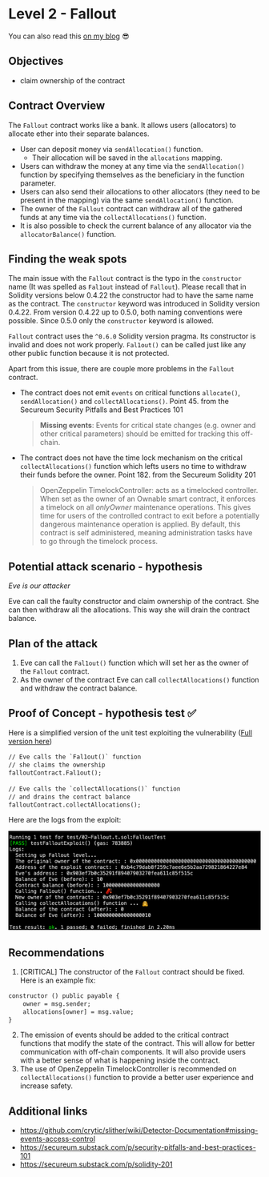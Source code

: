 # Level 2 - Fallout

You can also read this
[on my blog](https://wizzardhat.com/ethernaut-level-2-fallout/) 😎

## Objectives

- claim ownership of the contract

## Contract Overview

The `Fallout` contract works like a bank. It allows users (allocators) to
allocate ether into their separate balances.

- User can deposit money via `sendAllocation()` function.
  - Their allocation will be saved in the `allocations` mapping.
- Users can withdraw the money at any time via the `sendAllocation()` function
  by specifying themselves as the beneficiary in the function parameter.
- Users can also send their allocations to other allocators (they need to be
  present in the mapping) via the same `sendAllocation()` function.
- The owner of the `Fallout` contract can withdraw all of the gathered funds at
  any time via the `collectAllocations()` function.
- It is also possible to check the current balance of any allocator via the
  `allocatorBalance()` function.

## Finding the weak spots

The main issue with the `Fallout` contract is the typo in the `constructor` name
(It was spelled as `Fal1out` instead of `Fallout`). Please recall that in
Solidity versions below 0.4.22 the constructor had to have the same name as the
contract. The `constructor` keyword was introduced in Solidity version 0.4.22.
From version 0.4.22 up to 0.5.0, both naming conventions were possible. Since
0.5.0 only the `constructor` keyword is allowed.

`Fallout` contract uses the `^0.6.0` Solidity version pragma. Its constructor is
invalid and does not work properly. `Fal1out()` can be called just like any
other public function because it is not protected.

Apart from this issue, there are couple more problems in the `Fallout` contract.

- The contract does not emit `events` on critical functions `allocate()`,
  `sendAllocation()` and `collectAllocations()`. Point 45. from the Secureum
  Security Pitfalls and Best Practices 101
  > **Missing events**: Events for critical state changes (e.g. owner and other
  > critical parameters) should be emitted for tracking this off-chain.
- The contract does not have the time lock mechanism on the critical
  `collectAllocations()` function which lefts users no time to withdraw their
  funds before the owner. Point 182. from the Secureum Solidity 201
  > OpenZeppelin TimelockController: acts as a timelocked controller. When set
  > as the owner of an Ownable smart contract, it enforces a timelock on
  > all *onlyOwner* maintenance operations. This gives time for users of the
  > controlled contract to exit before a potentially dangerous maintenance
  > operation is applied. By default, this contract is self administered,
  > meaning administration tasks have to go through the timelock process.

## Potential attack scenario - hypothesis

_Eve is our attacker_

Eve can call the faulty constructor and claim ownership of the contract. She can
then withdraw all the allocations. This way she will drain the contract balance.

## Plan of the attack

1. Eve can call the `Fal1out()` function which will set her as the owner of the
   `Fallout` contract.
2. As the owner of the contract Eve can call `collectAllocations()` function and
   withdraw the contract balance.

## Proof of Concept - hypothesis test ✅

Here is a simplified version of the unit test exploiting the vulnerability
([Full version here](https://github.com/ChmielewskiKamil/ethernaut-foundry/blob/main/test/02-Fallout.t.sol))

```solidity
// Eve calls the `Fal1out()` function
// she claims the ownership
falloutContract.Fal1out();

// Eve calls the `collectAllocations()` function
// and drains the contract balance
falloutContract.collectAllocations();
```

Here are the logs from the exploit:

![Logs from the fallout exploit](https://github.com/ChmielewskiKamil/ethernaut-foundry/blob/main/img/Fallout.png?raw=true)

## Recommendations

1. \[CRITICAL\] The constructor of the `Fallout` contract should be fixed. Here
   is an example fix:

```solidity
constructor () public payable {
	owner = msg.sender;
	allocations[owner] = msg.value;
}
```

2. The emission of events should be added to the critical contract functions
   that modify the state of the contract. This will allow for better
   communication with off-chain components. It will also provide users with a
   better sense of what is happening inside the contract.
3. The use of OpenZeppelin TimelockController is recommended on
   `collectAllocations()` function to provide a better user experience and
   increase safety.

## Additional links

- https://github.com/crytic/slither/wiki/Detector-Documentation#missing-events-access-control
- https://secureum.substack.com/p/security-pitfalls-and-best-practices-101
- https://secureum.substack.com/p/solidity-201
